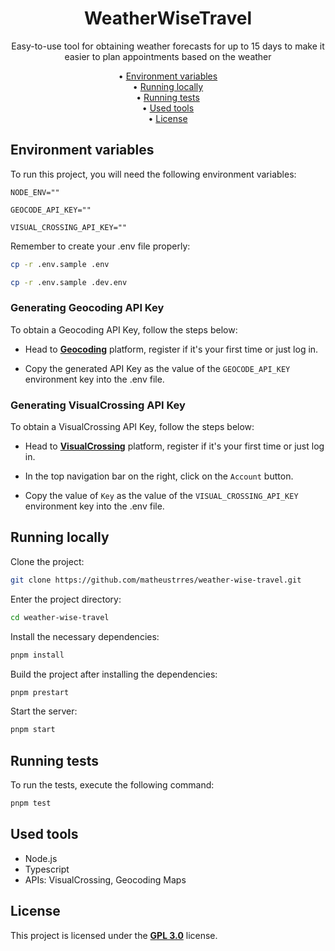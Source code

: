 <h1 align="center">
  WeatherWiseTravel
  </a>
</h1>

<p align="center">Easy-to-use tool for obtaining weather forecasts for up to 15 days to make it easier to plan appointments based on the weather

<p align="center">
  • <a href="#environment-variables">Environment variables</a><br>
  • <a href="#running-locally">Running locally</a><br>
  • <a href="#running-tests">Running tests</a><br>
  • <a href="#used-tools">Used tools</a><br>
  • <a href="#license">License</a>
</p>

## Environment variables

To run this project, you will need the following environment variables:

`NODE_ENV=""`

`GEOCODE_API_KEY=""`

`VISUAL_CROSSING_API_KEY=""`

Remember to create your .env file properly:

```bash
cp -r .env.sample .env
```

```bash
cp -r .env.sample .dev.env
```

### Generating Geocoding API Key

To obtain a Geocoding API Key, follow the steps below:

- Head to **[Geocoding](https://geocode.maps.co/)** platform, register if it's your first time or just log in.

- Copy the generated API Key as the value of the `GEOCODE_API_KEY` environment key into the .env file.

### Generating VisualCrossing API Key

To obtain a VisualCrossing API Key, follow the steps below:

- Head to **[VisualCrossing](https://www.visualcrossing.com/)** platform, register if it's your first time or just log in.

- In the top navigation bar on the right, click on the `Account` button.

- Copy the value of `Key` as the value of the `VISUAL_CROSSING_API_KEY` environment key into the .env file.

## Running locally

Clone the project:

```bash
git clone https://github.com/matheustrres/weather-wise-travel.git
```

Enter the project directory:

```bash
cd weather-wise-travel
```

Install the necessary dependencies:

```bash
pnpm install
```

Build the project after installing the dependencies:

```bash
pnpm prestart
```

Start the server:

```bash
pnpm start
```

## Running tests

To run the tests, execute the following command:

```bash
pnpm test
```

## Used tools

- Node.js
- Typescript
- APIs: VisualCrossing, Geocoding Maps

## License

This project is licensed under the **[GPL 3.0](https://github.com/matheustrres/weather-wise-travel/blob/main/LICENSE)** license.